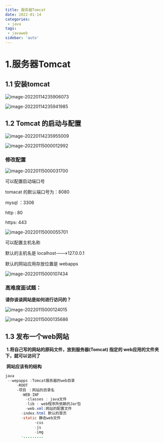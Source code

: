 ```yaml
---
title: 服务器Tomcat
date: 2022-01-14
categories:
 - java
tags:
 - javaweb
sidebar: 'auto'
---
```

# 1.服务器Tomcat

##   1.1 安装tomcat

![image-20220114235906073](https://gitee.com/yishenlaoban/git-typore/raw/master/image_my/image-20220114235906073.png)

![image-20220114235941985](https://gitee.com/yishenlaoban/git-typore/raw/master/image_my/image-20220114235941985.png)

## 1.2 Tomcat 的启动与配置

![image-20220114235955009](https://gitee.com/yishenlaoban/git-typore/raw/master/image_my/image-20220114235955009.png)

![image-20220115000012992](https://gitee.com/yishenlaoban/git-typore/raw/master/image_my/image-20220115000012992.png)



###  修改配置

![image-20220115000031700](https://gitee.com/yishenlaoban/git-typore/raw/master/image_my/image-20220115000031700.png)   

可以配置启动端口号

tomacat 的默认端口号为：8080

mysql ：3306

http : 80

https: 443

![image-20220115000055701](https://gitee.com/yishenlaoban/git-typore/raw/master/image_my/image-20220115000055701.png)



可以配置主机名称

默认的主机名是  localhost--->127.0.0.1

默认的网站应用存放位置是 webapps

![image-20220115000107434](https://gitee.com/yishenlaoban/git-typore/raw/master/image_my/image-20220115000107434.png)

### 高难度面试题：

**请你谈谈网站是如何进行访问的？**

![image-20220115000124015](https://gitee.com/yishenlaoban/git-typore/raw/master/image_my/image-20220115000124015.png)

![image-20220115000135686](https://gitee.com/yishenlaoban/git-typore/raw/master/image_my/image-20220115000135686.png)



## 1.3 发布一个web网站

​     **1.将自己写的网站的原码文件，放到服务器(Tomcat) 指定的 web应用的文件夹下，就可以访问了**

​    **网站应该有的结构**

```java
java
 --wepapps :Tomcat服务器的web目录
     -ROOT
     -项目 ：网站的目录名
       -WEB-INF
         -classes : java文件
         -lib : web程序所依赖的Jar包
         -web.xml:网站的配置文件
       -index.html 默认的首页
       -static 静态web文件
             -css
             -js
             -img
       -.........      
```

